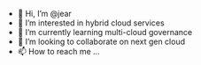 - 👋 Hi, I’m @jear
- 👀 I’m interested in hybrid cloud services
- 🌱 I’m currently learning multi-cloud governance
- 💞️ I’m looking to collaborate on next gen cloud
- 📫 How to reach me ...

<!---
jear/jear is a ✨ special ✨ repository because its `README.md` (this file) appears on your GitHub profile.
You can click the Preview link to take a look at your changes.
--->
